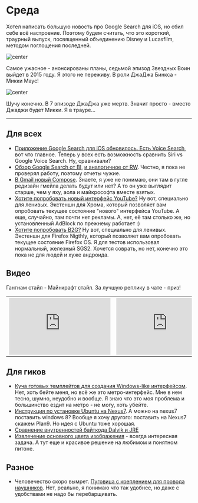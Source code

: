 # Среда

Хотел написать большую новость про Google Search для iOS, но сбил себе всё настроение. Поэтому будем считать, что это короткий, траурный выпуск, посвященный объединению Disney и Lucasfilm, методом поглощения последней.

![center](http://img-fotki.yandex.ru/get/6623/9320383.8/0_81e0b_380899e6_orig)

Самое ужасное - анонсированы планы, седьмой эпизод Звездных Воин выйдет в 2015 году. Я этого не переживу. В роли ДжаДжа Бинкса - Микки Маус!

![center](http://img-fotki.yandex.ru/get/6619/9320383.8/0_81e0a_f312b3ba_orig)

Шучу конечно. В 7 эпизоде ДжаДжа уже мертв. Значит просто - вместо Джаджи будет Микки. Я в трауре...

-----

## Для всех
* [Приложение Google Search для iOS обновилось. Есть Voice Search](https://itunes.apple.com/us/app/google-search/id284815942?mt=8), вот что главное. Теперь у всех есть возможность сравнить Siri vs Google Voice Search. Ну, сравнивали?
* [Обзор Google Search от BI](http://www.businessinsider.com/google-updates-its-iphone-search-app-2012-10), [и аналогичное от RW](http://readwrite.com/2012/10/30/googles-star-trek-computer-now-available-to-iphone-ipad-users). Честно, я пока не проверял работу, поэтому отчеты чужие.
* [В Gmail новый Compose](http://gmailblog.blogspot.ru/2012/10/introducing-new-compose-in-gmail.html). Знаете, я уже не понимаю, они там в гугле редизайн гмейла делать будут или нет? А то он уже выглядит старше, чем у яху, аола и майкрософта вместе взятых.
* [Хотите попробовать новый интерфейс YouTube?](http://mashable.com/2012/10/24/youtube-chrome-extension/) Ну вот, специально для ленивых. Экстеншн для Хрома, который позволяет вам опробовать текущее состояние "нового" интерфейса YouTube. А еще, случайно, там почти нет рекламы. А, нет, её там столько же, но установленный AdBlock по прежнему работает :)
* [Хотите попробовать B2G?](http://davidwalsh.name/r2d2b2g) Ну вот, специально для ленивых. Экстеншн для Firefox Nigthly, который позволяет вам опробовать текущее состояние Firefox OS. Я для тестов использовал нормальный, железный SGS2. Хочется соврать, но нет, конечно это пока не для людей и хуже андроида.

## Видео

Гангнам стайл - Майнкрафт стайл.
За лучшую реплику в чате - приз!

<table><tr><td><iframe width="275" height="155" src="http://www.youtube.com/embed/OHWA_d-wobw" frameborder="0" allowfullscreen></iframe></td><td><iframe width="275" height="155" src="http://www.youtube.com/embed/3P_jklZlm2Y" frameborder="0" allowfullscreen></iframe></td></tr></table>

## Для гиков
* [Куча готовых темплейтов для создания Windows-like интерфейсом](http://www.webresourcesdepot.com/everything-you-need-to-create-windows-8-metro-ui-styled-websites/). Нет, хоть бейте меня, но всё же это метро-интерфейс. Мне в нем тесно, шумно, неудобно и вообще. Я знаю что это моя проблема и большинство ездит на метро - не могу, хоть убейте.
* [Инструкция по установке Ubuntu на Nexus7](http://wiki.ubuntu.com/Nexus7/Installation). А можно на nexus7 поставить windows 8? Вообще я хочу другого: поставить на Nexus7 скажем Plan9. Но идея с Ubuntu тоже хорошая.
* [Сравнение внутренностей байткода Dalvik и JRE](http://forensics.spreitzenbarth.de/2012/08/27/comparison-of-dalvik-and-java-bytecode/)
* [Извлечение основного цвета изображения](http://charlesleifer.com/blog/using-python-and-k-means-to-find-the-dominant-colors-in-images/) - всегда интересная задача. А тут еще и красивое решение на любимом и понятном питоне.

## Разное

* Человечество скоро вымрет. [Пуговица с креплением для провода наушников](http://www.gizmodo.com.au/2012/10/the-lowly-button-gets-a-brilliant-upgrade/). Нет, реально, я понимаю что так удобнее, но даже с удобствами не надо бы перебарщивать.
